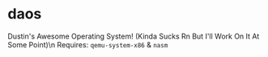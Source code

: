 # daos
Dustin's Awesome Operating System! (Kinda Sucks Rn But I'll Work On It At Some Point)\n
Requires: `qemu-system-x86` & `nasm`
